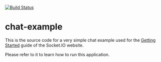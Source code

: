 [![Build Status](https://travis-ci.org/007Cat24/chat-example.svg?branch=master)](https://travis-ci.org/007Cat24/chat-example)
# chat-example

This is the source code for a very simple chat example used for 
the [Getting Started](http://socket.io/get-started/chat/) guide 
of the Socket.IO website.

Please refer to it to learn how to run this application.
